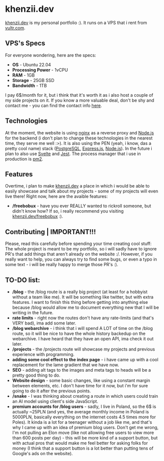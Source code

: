 # khenzii.dev
<a href="https://khenzii.dev/">khenzii.dev</a> is my personal portfolio :). It runs on a VPS that i rent from <a href="https://vultr.com">vultr.com</a>.

## VPS's Specs
For everyone wondering, here are the specs:

- **OS** - Ubuntu 22.04
- **Processing Power** - 1vCPU
- **RAM** - 1GB
- **Storage** - 25GB SSD
- **Bandwidth** - 1TB

I pay 6$/month for it, but i think that it's worth it as i also host a couple of my side projects on it. If you know a more valuable deal, don't be shy and contact me - you can find the contact info <a href="https://khenzii.dev">here</a>.

## Technologies
At the moment, the website is using <a href="https://github.com/nginx/nginx">nginx</a> as a reverse proxy and <a href="https://github.com/nodejs/node">Node.js</a> for the backend (i don't plan to change these technologies in the nearest time, they serve me well :>). It is also using the PEN (yeah, i know, das a pretty cool name) stack (<a href="https://github.com/postgres/postgres">PostgreSQL</a>, <a href="https://github.com/expressjs/express">Express.js</a>, <a href="https://github.com/nodejs/node">Node.js</a>). In the future i plan to also use <a href="https://github.com/sveltejs/svelte">Svelte</a> and <a href="https://github.com/jestjs/jest">Jest</a>. The process manager that i use in production is <a href="https://github.com/Unitech/pm2">pm2</a>.

## Features
Overtime, i plan to make <a href="https://khenzii.dev/">khenzii.dev</a> a place in which i would be able to easily showcase and talk about my projects - some of my projects will even live there! Right now, here are the avaible features:

- **/freebobux** - have you ever REALLY wanted to rickroll someone, but didn't know how? If so, i really recommend you visiting <a href="https://khenzii.dev/freebobux">khenzii.dev/freebobux</a> :).

## Contributing | IMPORTANT!!!
Please, read this carefully before spending your time creating cool stuff: The whole project is meant to be my portfolio, so i will sadly have to ignore PR's that add things that aren't already on the website :/. However, if you really want to help, you can always try to find some bugs, or even a typo in some text - i will be really happy to merge those PR's :).

## TO-DO list:

- **/blog** - the /blog route is a really big project (at least for a hobbyist without a team like me). It will be something like twitter, but with extra features. I want to finish this thing before getting into anything else because /blog would allow me to document everything new that I will be writing in the future.
- **rate limits** - right now the routes don't have any rate-limits (and that's VERY bad), ima add some later.
- **/blog webarchive** - i think that i will spend A LOT of time on the /blog route, so it will be nice to have the whole history backedup on the webarchive. I have heard that they have an open API, ima check it out later.
- **/projects** - the /projects route will showcase my projects and previous experience with programming.
- **adding some cool effect to the index page** - i have came up with a cool replacement for the lame gradient that we have now.
- **SEO** - adding alt tags to the images and meta tags to heads will be a pretty good thing to do.
- **Website design** - some basic changes, like using a constant margin between elements, etc. I don't have time for it now, but i'm for sure going to do it after the previous points.
- **/snake** - I was thinking about creating a route in which users could train an AI model using client's side JavaScript.
- **premium accounts for /blog users** - sadly, I live in Poland, so the 6$ is actually ~25PLN (and yes, the average monthly income in Poland is 5000PLN, basically everything on the internet costs 4.5 times more for Poles). It kinda is a lot for a teenager without a job like me, and that's why I came up with an idea of premium blog users. Don't get me wrong, I'm not pulling an Elon move (like not allowing free users to view more than 600 posts per day) - this will be more kind of a support button, but with actual pros that would make me feel better for asking folks for money (I think that a support button is a lot better than putting tens of Google's ads on the website).
